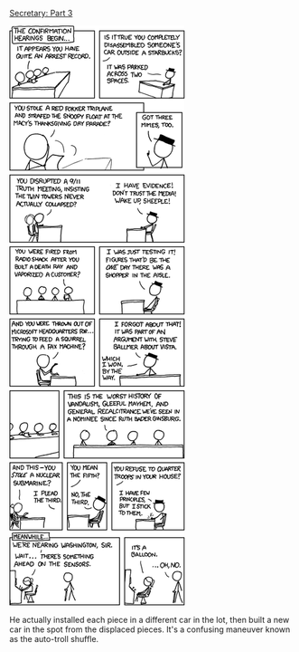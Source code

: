 [Secretary: Part 3](https://xkcd.com/496)

![Secretary: Part 3](./random_comic.png)

He actually installed each piece in a different car in the lot, then built a new car in the spot from the displaced pieces.  It's a confusing maneuver known as the auto-troll shuffle.

